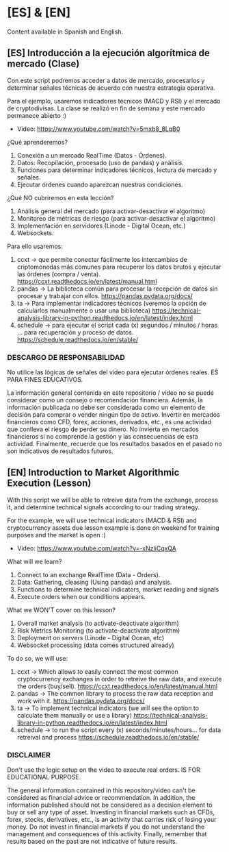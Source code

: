 # [ES] & [EN] 
Content available in Spanish and English.
## [ES] Introducción a la ejecución algorítmica de mercado (Clase)

Con este script podremos acceder a datos de mercado, procesarlos y determinar
señales técnicas de acuerdo con nuestra estrategia operativa.

Para el ejemplo, usaremos indicadores técnicos (MACD y RSI) y el mercado de cryptodivisas.
La clase se realizó en fin de semana y este mercado permanece abierto :)

- Video: https://www.youtube.com/watch?v=5mxb8_8LqB0

¿Qué aprenderemos?

1. Conexión a un mercado RealTime (Datos - Órdenes).
2. Datos: Recopilación, procesado (uso de pandas) y análisis.
3. Funciones para determinar indicadores técnicos, lectura de mercado y señales.
4. Ejecutar órdenes cuando aparezcan nuestras condiciones.

¿Qué NO cubriremos en esta lección?

1. Análisis general del mercado (para activar-desactivar el algoritmo)
2. Monitoreo de métricas de riesgo (para activar-desactivar el algoritmo)
3. Implementación en servidores (Linode - Digital Ocean, etc.)
4. Websockets.

Para ello usaremos:

1. ccxt -> que permite conectar fácilmente los intercambios de criptomonedas más comunes
para recuperar los datos brutos y ejecutar las órdenes (compra / venta). https://ccxt.readthedocs.io/en/latest/manual.html
2. pandas -> La biblioteca común para procesar la recepción de datos sin procesar y trabajar con ellos. https://pandas.pydata.org/docs/
3. ta -> Para implementar indicadores técnicos (veremos la opción de calcularlos manualmente o usar una biblioteca) https://technical-analysis-library-in-python.readthedocs.io/en/latest/index.html
4. schedule -> para ejecutar el script cada (x) segundos / minutos / horas ... para recuperación y proceso de datos. https://schedule.readthedocs.io/en/stable/


### DESCARGO DE RESPONSABILIDAD

No utilice las lógicas de señales del video para ejecutar órdenes reales. ES PARA FINES EDUCATIVOS.

La información general contenida en este repositorio / video no se puede considerar como un consejo o recomendación financiera. Además, la información publicada no debe ser considerada como un elemento de decisión para comprar o vender ningún tipo de activo. Invertir en mercados financieros como CFD, forex, acciones, derivados, etc., es una actividad que conlleva el riesgo de perder su dinero. No invierta en mercados financieros si no comprende la gestión y las consecuencias de esta actividad. Finalmente, recuerde que los resultados basados en el pasado no son indicativos de resultados futuros.


## [EN] Introduction to Market Algorithmic Execution (Lesson)

With this script we will be able to retreive data from the exchange, process it, and determine 
technical signals according to our trading strategy. 

For the example, we will use technical indicators (MACD & RSI) and cryptocurrency assets due lesson example is done 
on weekend for training purposes and the market is open :)

- Video: https://www.youtube.com/watch?v=-xNzIiCqxQA

What will we learn?

1. Connect to an exchange RealTime (Data - Orders).
2. Data: Gathering, cleasing (Using pandas) and analysis. 
3. Functions to determine technical indicators, market reading and signals
4. Execute orders when our conditions appears.

What we WON'T cover on this lesson?

1. Overall market analysis (to activate-deactivate algorithm)
2. Risk Metrics Monitoring (to activate-deactivate algorithm)
3. Deployment on servers (Linode - Digital Ocean, etc)
4. Websocket processing (data comes structured already)

To do so, we will use:

1. ccxt -> Which allows to easily connect the most common cryptocurrency exchanges
in order to retreive the raw data, and execute the orders (buy/sell). https://ccxt.readthedocs.io/en/latest/manual.html
2. pandas -> The common library to process the raw data reception and work with it. https://pandas.pydata.org/docs/
3. ta -> To implement technical indicators (we will see the option to calculate them manually or use a library) https://technical-analysis-library-in-python.readthedocs.io/en/latest/index.html
4. schedule -> to run the script every (x) seconds/minutes/hours... for data retreival and process https://schedule.readthedocs.io/en/stable/


### DISCLAIMER

Don't use the logic setup on the video to execute real orders. IS FOR EDUCATIONAL PURPOSE. 

The general information contained in this repository/video can't be considered as financial advice or recommendation. In addition, the information published should not be considered as a decision element to buy or sell any type of asset. Investing in financial markets such as CFDs, forex, stocks, derivatives, etc., is an activity that carries risk of losing your money. Do not invest in financial markets if you do not understand the management and consequences of this activity. Finally, remember that results based on the past are not indicative of future results.
